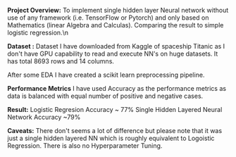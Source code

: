 **Project Overview:** To implement single hidden layer Neural network without use of any framework (i.e. TensorFlow or Pytorch) and only based on Mathematics (linear Algebra and Calculas). Comparing the result to simple logistic regression.\n


**Dataset :** Dataset I have downloaded from Kaggle of spaceship Titanic as I don't have GPU capability to read and execute NN's on huge datasets. It has total 8693 rows and 14 columns.


After some EDA I have created a scikit learn preprocessing pipeline.


**Performance Metrics** I have used Accuracy as the performance metrics as data is balanced with equal number of positive and negative cases.


**Result:**
Logistic Regresion Accuracy ~ 77%
Single Hidden Layered Neural Network Accuracy ~79%


**Caveats:**
There don't seems a lot of difference but please note that it was just a single hidden layered NN which is roughly equivalent to Logoistic Regression.
There is also no Hyperparameter Tuning.
